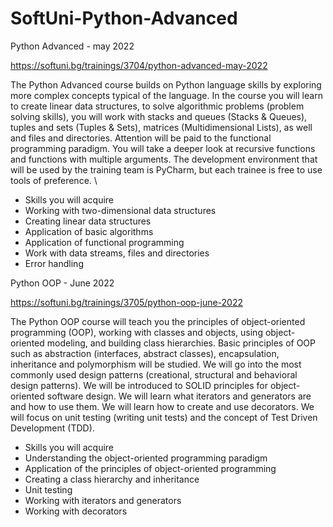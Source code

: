 # SoftUni-Python-Advanced

Python Advanced - may 2022

https://softuni.bg/trainings/3704/python-advanced-may-2022

The Python Advanced course builds on Python language skills by exploring more complex concepts typical of the language. In the course you will learn to create linear data structures, to solve algorithmic problems (problem solving skills), you will work with stacks and queues (Stacks & Queues), tuples and sets (Tuples & Sets), matrices (Multidimensional Lists), as well and files and directories. Attention will be paid to the functional programming paradigm. You will take a deeper look at recursive functions and functions with multiple arguments. The development environment that will be used by the training team is PyCharm, but each trainee is free to use tools of preference.
\
- Skills you will acquire
- Working with two-dimensional data structures
- Creating linear data structures
- Application of basic algorithms
- Application of functional programming
- Work with data streams, files and directories
- Error handling



Python OOP - June 2022

https://softuni.bg/trainings/3705/python-oop-june-2022

The Python OOP course will teach you the principles of object-oriented programming (OOP), working with classes and objects, using object-oriented modeling, and building class hierarchies. Basic principles of OOP such as abstraction (interfaces, abstract classes), encapsulation, inheritance and polymorphism will be studied. We will go into the most commonly used design patterns (creational, structural and behavioral design patterns). We will be introduced to SOLID principles for object-oriented software design. We will learn what iterators and generators are and how to use them. We will learn how to create and use decorators. We will focus on unit testing (writing unit tests) and the concept of Test Driven Development (TDD).

- Skills you will acquire
- Understanding the object-oriented programming paradigm
- Application of the principles of object-oriented programming
- Creating a class hierarchy and inheritance
- Unit testing
- Working with iterators and generators
- Working with decorators
